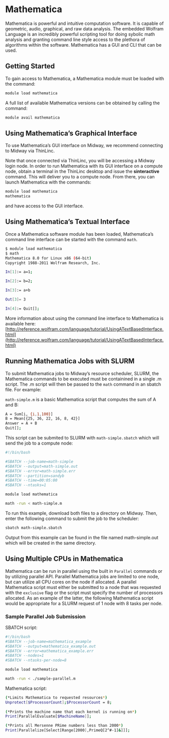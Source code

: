 # Mathematica

Mathematica is powerful and intuitive computation software.  It is capable of geometric, audio, graphical, and raw data analysis.  The embedded Wolfram Language is an incredibly powerful scripting tool for doing sybolic math analysis and granting command line style access to the plethora of algorithms within the software.  Mathematica has a GUI and CLI that can be used.

## Getting Started

To gain access to Mathematica, a Mathematica module must be loaded with the command:

```bash
module load mathematica
```

A full list of available Mathematica versions can be obtained by calling the command:

```bash
module avail mathematica
```

## Using Mathematica’s Graphical Interface

To use Mathematica’s GUI interface on Midway, we recommend connecting to Midway via ThinLinc. 

Note that once connected via ThinLinc, you will be accessing a Midway login node.  In order to run Mathematica with its GUI interface on a compute node, obtain a terminal in the ThinLinc desktop and issue the **sinteractive** command.  This will deliver you to a compute node.  From there, you can launch Mathematica with the commands:

```bash
module load mathematica
mathematica
```

and have access to the GUI interface.

## Using Mathematica’s Textual Interface

Once a Mathematica software module has been loaded, Mathematica’s command line interface can be started with the command `math`.

```bash
$ module load mathematica
$ math
Mathematica 8.0 for Linux x86 (64-bit)
Copyright 1988-2011 Wolfram Research, Inc.

In[1]:= a=1;

In[2]:= b=2;

In[3]:= a+b

Out[3]= 3

In[4]:= Quit[];
```

More information about using the command line interface to Mathematica is available here: [http://reference.wolfram.com/language/tutorial/UsingATextBasedInterface.html](http://reference.wolfram.com/language/tutorial/UsingATextBasedInterface.html)

## Running Mathematica Jobs with SLURM

To submit Mathematica jobs to Midway’s resource scheduler, SLURM, the Mathematica commands to be executed must be containined in a single .m script.  The .m script will then be passed to the `math` command in an sbatch file.  For example:

`math-simple.m` is a basic Mathematica script that computes the sum of A and B:

```bash
A = Sum[i, {i,1,100}]
B = Mean[{25, 36, 22, 16, 8, 42}]
Answer = A + B
Quit[];
```

This script can be submited to SLURM with `math-simple.sbatch` which will send the job to a compute node:

```bash
#!/bin/bash

#SBATCH --job-name=math-simple
#SBATCH --output=math-simple.out
#SBATCH --error=math-simple.err
#SBATCH --partition=sandyb
#SBATCH --time=00:05:00
#SBATCH --ntasks=1

module load mathematica

math -run < math-simple.m
```

To run this example, download both files to a directory on Midway.  Then, enter the following command to submit the job to the scheduler:

```bash
sbatch math-simple.sbatch
```

Output from this example can be found in the file named math-simple.out which will be created in the same directory.

## Using Multiple CPUs in Mathematica

Mathematica can be run in parallel using the built in `Parallel` commands or by utilizing parallel API.  Parallel Mathematica jobs are limited to one node, but can utilize all CPU cores on the node if allocated.  A parallel Mathematica script must either be submitted to a node that was requested with the `exclusive` flag or the script must specify the number of processors allocated.  As an example of the latter, the following Mathematica script would be appropriate for a SLURM request of 1 node with 8 tasks per node.

### Sample Parallel Job Submission

SBATCH script:

```bash
#!/bin/bash
#SBATCH --job-name=mathematica_example
#SBATCH --output=mathematica_example.out
#SBATCH --error=mathematica_example.err
#SBATCH --nodes=1
#SBATCH --ntasks-per-node=8

module load mathematica

math -run < ./sample-parallel.m
```

Mathematica script:

```bash
(*Limits Mathematica to requested resources*)
Unprotect[$ProcessorCount];$ProcessorCount = 8;
 
(*Prints the machine name that each kernel is running on*)
Print[ParallelEvaluate[$MachineName]];

(*Prints all Mersenne PRime numbers less than 2000*)
Print[Parallelize[Select[Range[2000],PrimeQ[2^#-1]&]]];
```
